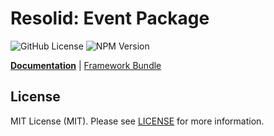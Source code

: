 # Resolid: Event Package

![GitHub License](https://img.shields.io/github/license/resolid/framework)
![NPM Version](https://img.shields.io/npm/v/%40resolid/event)

<b>[Documentation](https://www.resolid.tech/docs/event)</b> | [Framework Bundle](https://github.com/resolid/framework)

## License

MIT License (MIT). Please see [LICENSE](./LICENSE) for more information.
